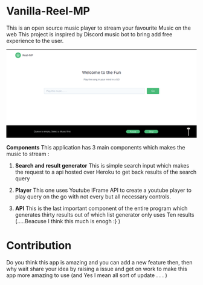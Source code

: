 # Vanilla-Reel-MP
This is an open source music player to stream your favourite Music on the web
This project is inspired by Discord music bot to bring add free experience to the user.
<br/>


![alt text](https://github.com/rak3n/Vanilla-Reel-MP/blob/master/assets/Screenshot%20from%202020-06-06%2019.52.55.png)


<b>Components</b>
This application has 3 main components which makes the music to stream :
1. <b>Search and result generator</b>
  This is simple search input which makes the request to a api hosted over Heroku to get back results of the search query
  
2. <b>Player</b>
  This one uses Youtube IFrame API to create a youtube player to play query on the go with not every but all necessary controls.
  
3. <b>API</b>
  This is the last important component of the entire program which generates thirty results out of which list generator only     uses Ten results (.....Beacuse I think this much is enogh :} )
  

# Contribution
Do you think this app is amazing and you can add a new feature then, then why wait share your idea by raising a issue and get on work to make this app more amazing to use (and Yes I mean all sort of update . . . )
